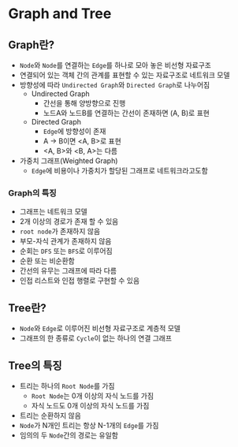 # Graph and Tree
## Graph란?
- `Node`와 `Node`를 연결하는 `Edge`를 하나로 모아 놓은 비선형 자료구조
- 연결되어 있는 객체 간의 관계를 표현할 수 있는 자료구조로 네트워크 모델
- 방향성에 따라 `Undirected Graph`와 `Directed Graph`로 나누어짐
    - Undirected Graph
        - 간선을 통해 양방향으로 진행
        - 노드A와 노드B를 연결하는 간선이 존재하면 (A, B)로 표현
    - Directed Graph
        - `Edge`에 방향성이 존재
        - A -> B이면 <A, B>로 표현
        - <A, B>와 <B, A>는 다름
- 가중치 그래프(Weighted Graph)
    - `Edge`에 비용이나 가중치가 할당된 그래프로 네트워크라고도함

### Graph의 특징
- 그래프는 네트워크 모델
- 2개 이상의 경로가 존재 할 수 있음
- `root node`가 존재하지 않음
- 부모-자식 관계가 존재하지 않음
- 순회는 `DFS` 또는 `BFS`로 이루어짐
- 순환 또는 비순환함
- 간선의 유무는 그래프에 따라 다름
- 인접 리스트와 인접 행렬로 구현할 수 있음

## Tree란?
- `Node`와 `Edge`로 이루어진 비선형 자료구조로 계층적 모델
- 그래프의 한 종류로 `Cycle`이 없는 하나의 연결 그래프

## Tree의 특징
- 트리는 하나의 `Root Node`를 가짐
    - `Root Node`는 0개 이상의 자식 노드를 가짐
    - 자식 노드도 0개 이상의 자식 노드를 가짐
- 트리는 순환하지 않음
- `Node`가 N개인 트리는 항상 N-1개의 `Edge`를 가짐
- 임의의 두 `Node`간의 경로는 유일함